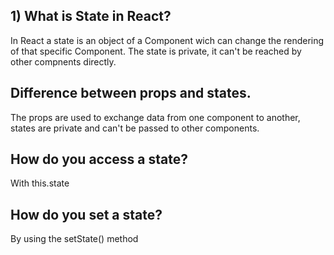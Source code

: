 ## 1) What is State in React?

In React a state is an object of a Component wich can change the rendering of that specific Component. The state is private, it can't be reached by other compnents directly.

## Difference between props and states.

The props are used to exchange data from one component to another, states are private and can't be passed to other components.

## How do you access a state?

With this.state

## How do you set a state?

By using the setState() method 

